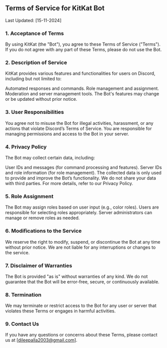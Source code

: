 ## Terms of Service for KitKat Bot

Last Updated: [15-11-2024]

### 1. Acceptance of Terms
By using KitKat (the "Bot"), you agree to these Terms of Service ("Terms"). If you do not agree with any part of these Terms, please do not use the Bot.

### 2. Description of Service
KitKat provides various features and functionalities for users on Discord, including but not limited to:

Automated responses and commands.
Role management and assignment.
Moderation and server management tools.
The Bot's features may change or be updated without prior notice.

### 3. User Responsibilities

You agree not to misuse the Bot for illegal activities, harassment, or any actions that violate Discord’s Terms of Service.
You are responsible for managing permissions and access to the Bot in your server.

### 4. Privacy Policy
The Bot may collect certain data, including:

User IDs and messages (for command processing and features).
Server IDs and role information (for role management).
The collected data is only used to provide and improve the Bot’s functionality. We do not share your data with third parties. For more details, refer to our Privacy Policy.

### 5. Role Assignment
The Bot may assign roles based on user input (e.g., color roles). Users are responsible for selecting roles appropriately. Server administrators can manage or remove roles as needed.

### 6. Modifications to the Service
We reserve the right to modify, suspend, or discontinue the Bot at any time without prior notice. We are not liable for any interruptions or changes to the service.

### 7. Disclaimer of Warranties
The Bot is provided "as is" without warranties of any kind. We do not guarantee that the Bot will be error-free, secure, or continuously available.

### 8. Termination
We may terminate or restrict access to the Bot for any user or server that violates these Terms or engages in harmful activities.

### 9. Contact Us
If you have any questions or concerns about these Terms, please contact us at [dileepalla2003@gmail.com].

